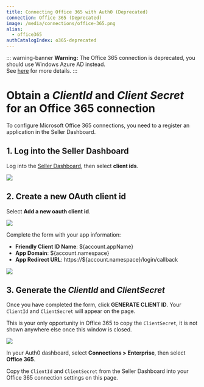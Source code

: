 ```yaml
---
title: Connecting Office 365 with Auth0 (Deprecated)
connection: Office 365 (Deprecated)
image: /media/connections/office-365.png
alias:
  - office365
authCatalogIndex: o365-deprecated
---
```


::: warning-banner
__Warning:__ The Office 365 connection is deprecated, you should use Windows Azure AD instead. <br/>
See [here](/office365-deprecated) for more details.
:::

# Obtain a *ClientId* and *Client Secret* for an Office 365 connection

To configure Microsoft Office 365 connections, you need to a register an application in the Seller Dashboard.

## 1. Log into the Seller Dashboard
Log into the [Seller Dashboard](https://sellerdashboard.microsoft.com), then select **client ids**.

![](/media/articles/connections/enterprise/o365-deprecated/o365-portal-1.png)

## 2. Create a new OAuth client id

Select **Add a new oauth client id**.

![](/media/articles/connections/enterprise/o365-deprecated/o365-portal-2.png)

Complete the form with your app information:

* **Friendly Client ID Name**: ${account.appName}
* **App Domain**: ${account.namespace}
* **App Redirect URL**: https://${account.namespace}/login/callback

![](/media/articles/connections/enterprise/o365-deprecated/o365-portal-3.png)

## 3. Generate the *ClientId* and *ClientSecret*

Once you have completed the form, click **GENERATE CLIENT ID**. Your `ClientId` and `ClientSecret` will appear on the page.

This is your only opportunity in Office 365 to copy the `ClientSecret`, it is not shown anywhere else once this window is closed.

![](/media/articles/connections/enterprise/o365-deprecated/o365-portal-4.png)

In your Auth0 dashboard, select **Connections > Enterprise**, then select **Office 365**.

Copy the `ClientId` and `ClientSecret` from the Seller Dashboard into your Office 365 connection settings on this page.
